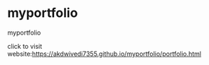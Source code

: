 # myportfolio
myportfolio



click to visit website:https://akdwivedi7355.github.io/myportfolio/portfolio.html
